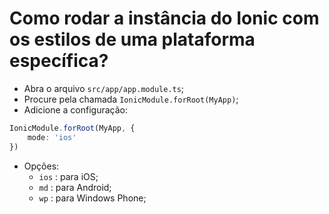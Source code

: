 # Como rodar a instância do Ionic com os estilos de uma plataforma específica?


- Abra o arquivo `src/app/app.module.ts`;
- Procure pela chamada `IonicModule.forRoot(MyApp)`;
- Adicione a configuração:

```typescript
IonicModule.forRoot(MyApp, {
    mode: 'ios'
})
```

- Opções:
    -  `ios` : para iOS;
    - `md` : para Android;
    - `wp` : para Windows Phone;
